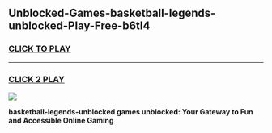 
## Unblocked-Games-basketball-legends-unblocked-Play-Free-b6tl4
<h3>
<a href="https://premium76.site?title=basketball-legends-unblocked&ref=18A1">CLICK TO PLAY</a></h3>
<hr>

<h3>
<a href="https://premium76.site?title=basketball-legends-unblocked&ref=18A1">CLICK 2 PLAY</a>
  
</h3>

<a href="https://premium76.site?title=basketball-legends-unblocked&ref=18A1"><img src="https://clearcache.store/games.png"></a>


**basketball-legends-unblocked games unblocked: Your Gateway to Fun and Accessible Online Gaming**
